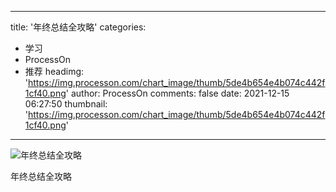 
---
title: '年终总结全攻略'
categories: 
 - 学习
 - ProcessOn
 - 推荐
headimg: 'https://img.processon.com/chart_image/thumb/5de4b654e4b074c442f1cf40.png'
author: ProcessOn
comments: false
date: 2021-12-15 06:27:50
thumbnail: 'https://img.processon.com/chart_image/thumb/5de4b654e4b074c442f1cf40.png'
---

<div>   
<img class="thumb" alt="年终总结全攻略" src="https://img.processon.com/chart_image/thumb/5de4b654e4b074c442f1cf40.png" referrerpolicy="no-referrer">
<p>年终总结全攻略</p>  
</div>
            